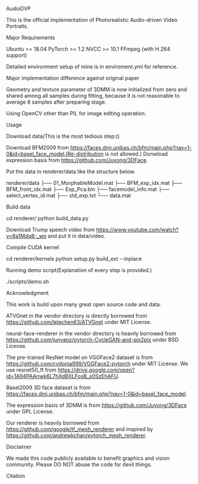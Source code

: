 AudioDVP

This is the official implementation of Photorealistic Audio-driven Video Portraits.

Major Requirements

Ubuntu >= 18.04
PyTorch >= 1.2
NVCC >= 10.1
FFmpeg (with H.264 support)

Detailed environment setup of mine is in enviroment.yml for reference.

Major implementation difference against original paper

Geometry and texture parameter of 3DMM is now initialized from zero and shared among all samples during fitting,
because it is not reasonable to average 8 samples after preparing stage.

Using OpenCV other than PIL for image editing operation.

Usage

Download data(This is the most tedious step:()

Download BFM2009 from https://faces.dmi.unibas.ch/bfm/main.php?nav=1-0&id=basel_face_model.(Re-distribution is not allowed.)
Donwload expression basis from https://github.com/Juyong/3DFace.

Put the data in renderer/data like the structure below.

renderer/data
├── 01_MorphableModel.mat
├── BFM_exp_idx.mat
├── BFM_front_idx.mat
├── Exp_Pca.bin
├── facemodel_info.mat
├── select_vertex_id.mat
├── std_exp.txt
└── data.mat


Build data

cd renderer/
python build_data.py

Download Trump speech video from https://www.youtube.com/watch?v=6a1Mdq8-_wo and put it in data/video.




Compile CUDA kernel

cd renderer/kernels
python setup.py build_ext --inplace



Running demo script(Explanation of every step is provided.)


./scripts/demo.sh



Acknowledgment

This work is build upon many great open source code and data.

ATVGnet in the vendor directory is directly borrowed from https://github.com/lelechen63/ATVGnet under MIT License.

neural-face-renderer in the vendor directory is heavily borrowed from https://github.com/junyanz/pytorch-CycleGAN-and-pix2pix under BSD License.

The pre-trained ResNet model on VGGFace2 dataset is from https://github.com/cydonia999/VGGFace2-pytorch under MIT License.
We use resnet50_ft from https://drive.google.com/open?id=1A94PAAnwk6L7hXdBXLFosB_s0SzEhAFU.

Basel2009 3D face dataset is from https://faces.dmi.unibas.ch/bfm/main.php?nav=1-0&id=basel_face_model.

The expression basis of 3DMM is from https://github.com/Juyong/3DFace under GPL License.

Our renderer is heavily borrowed from https://github.com/google/tf_mesh_renderer and inspired by https://github.com/andrewkchan/pytorch_mesh_renderer.





Disclaimer

We made this code publicly available to benefit graphics and vision community.
Please DO NOT abuse the code for devil things.



Citation


